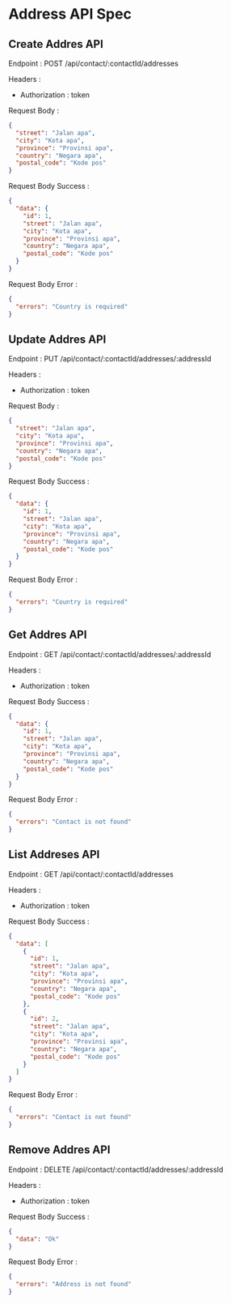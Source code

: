 # Address API Spec

## Create Addres API

Endpoint : POST /api/contact/:contactId/addresses

Headers :

- Authorization : token

Request Body :

```json
{
  "street": "Jalan apa",
  "city": "Kota apa",
  "province": "Provinsi apa",
  "country": "Negara apa",
  "postal_code": "Kode pos"
}
```

Request Body Success :

```json
{
  "data": {
    "id": 1,
    "street": "Jalan apa",
    "city": "Kota apa",
    "province": "Provinsi apa",
    "country": "Negara apa",
    "postal_code": "Kode pos"
  }
}
```

Request Body Error :

```json
{
  "errors": "Country is required"
}
```

## Update Addres API

Endpoint : PUT /api/contact/:contactId/addresses/:addressId

Headers :

- Authorization : token

Request Body :

```json
{
  "street": "Jalan apa",
  "city": "Kota apa",
  "province": "Provinsi apa",
  "country": "Negara apa",
  "postal_code": "Kode pos"
}
```

Request Body Success :

```json
{
  "data": {
    "id": 1,
    "street": "Jalan apa",
    "city": "Kota apa",
    "province": "Provinsi apa",
    "country": "Negara apa",
    "postal_code": "Kode pos"
  }
}
```

Request Body Error :

```json
{
  "errors": "Country is required"
}
```

## Get Addres API

Endpoint : GET /api/contact/:contactId/addresses/:addressId

Headers :

- Authorization : token

Request Body Success :

```json
{
  "data": {
    "id": 1,
    "street": "Jalan apa",
    "city": "Kota apa",
    "province": "Provinsi apa",
    "country": "Negara apa",
    "postal_code": "Kode pos"
  }
}
```

Request Body Error :

```json
{
  "errors": "Contact is not found"
}
```

## List Addreses API

Endpoint : GET /api/contact/:contactId/addresses

Headers :

- Authorization : token

Request Body Success :

```json
{
  "data": [
    {
      "id": 1,
      "street": "Jalan apa",
      "city": "Kota apa",
      "province": "Provinsi apa",
      "country": "Negara apa",
      "postal_code": "Kode pos"
    },
    {
      "id": 2,
      "street": "Jalan apa",
      "city": "Kota apa",
      "province": "Provinsi apa",
      "country": "Negara apa",
      "postal_code": "Kode pos"
    }
  ]
}
```

Request Body Error :

```json
{
  "errors": "Contact is not found"
}
```

## Remove Addres API

Endpoint : DELETE /api/contact/:contactId/addresses/:addressId

Headers :

- Authorization : token

Request Body Success :

```json
{
  "data": "Ok"
}
```

Request Body Error :

```json
{
  "errors": "Address is not found"
}
```